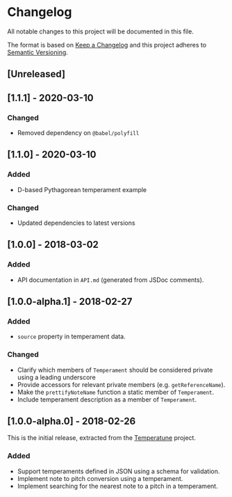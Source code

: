 # Changelog

All notable changes to this project will be documented in this file.

The format is based on [Keep a Changelog](http://keepachangelog.com/en/1.0.0/)
and this project adheres to [Semantic
Versioning](http://semver.org/spec/v2.0.0.html).

## [Unreleased]

## [1.1.1] - 2020-03-10
### Changed
- Removed dependency on `@babel/polyfill`

## [1.1.0] - 2020-03-10
### Added
- D-based Pythagorean temperament example

### Changed
- Updated dependencies to latest versions

## [1.0.0] - 2018-03-02
### Added
- API documentation in `API.md` (generated from JSDoc comments).

## [1.0.0-alpha.1] - 2018-02-27
### Added
- `source` property in temperament data.

### Changed
- Clarify which members of `Temperament` should be considered private using a
  leading underscore
- Provide accessors for relevant private members (e.g. `getReferenceName`).
- Make the `prettifyNoteName` function a static member of `Temperament`.
- Include temperament description as a member of `Temperament`.

## [1.0.0-alpha.0] - 2018-02-26
This is the initial release, extracted from the
[Temperatune](https://github.com/ianprime0509/temperatune) project.

### Added
- Support temperaments defined in JSON using a schema for validation.
- Implement note to pitch conversion using a temperament.
- Implement searching for the nearest note to a pitch in a temperament.
